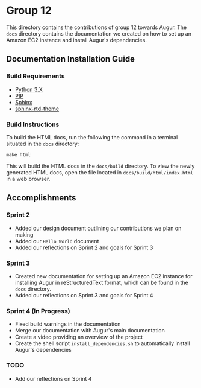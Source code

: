 # Group 12

This directory contains the contributions of group 12 towards Augur. The `docs` directory contains the documentation we created on how to set up an Amazon EC2 instance and install Augur's dependencies.

## Documentation Installation Guide

### Build Requirements
- [Python 3.X](https://www.python.org/downloads/ "Python 3.X")
- [PIP](https://pip.pypa.io/en/stable/installation/ "PIP")
- [Sphinx](https://www.sphinx-doc.org/en/master/usage/installation.html "Sphinx")
- [sphinx-rtd-theme](https://github.com/readthedocs/sphinx_rtd_theme "sphinx-rtd-theme")

### Build Instructions
To build the HTML docs, run the following the command in a terminal situated in the `docs` directory:

`make html`

This will build the HTML docs in the `docs/build` directory. To view the newly generated HTML docs, open the file located in `docs/build/html/index.html` in a web browser.

## Accomplishments

### Sprint 2
- Added our design document outlining our contributions we plan on making
- Added our `Hello World` document
- Added our reflections on Sprint 2 and goals for Sprint 3

### Sprint 3
- Created new documentation for setting up an Amazon EC2 instance for installing Augur in reStructuredText format, which can be found in the `docs` directory.
- Added our reflections on Sprint 3 and goals for Sprint 4

### Sprint 4 (In Progress)
- Fixed build warnings in the documentation
- Merge our documentation with Augur's main documentation
- Create a video providing an overview of the project
- Create the shell script `install_dependencies.sh` to automatically install Augur's dependencies

### TODO
- Add our reflections on Sprint 4
